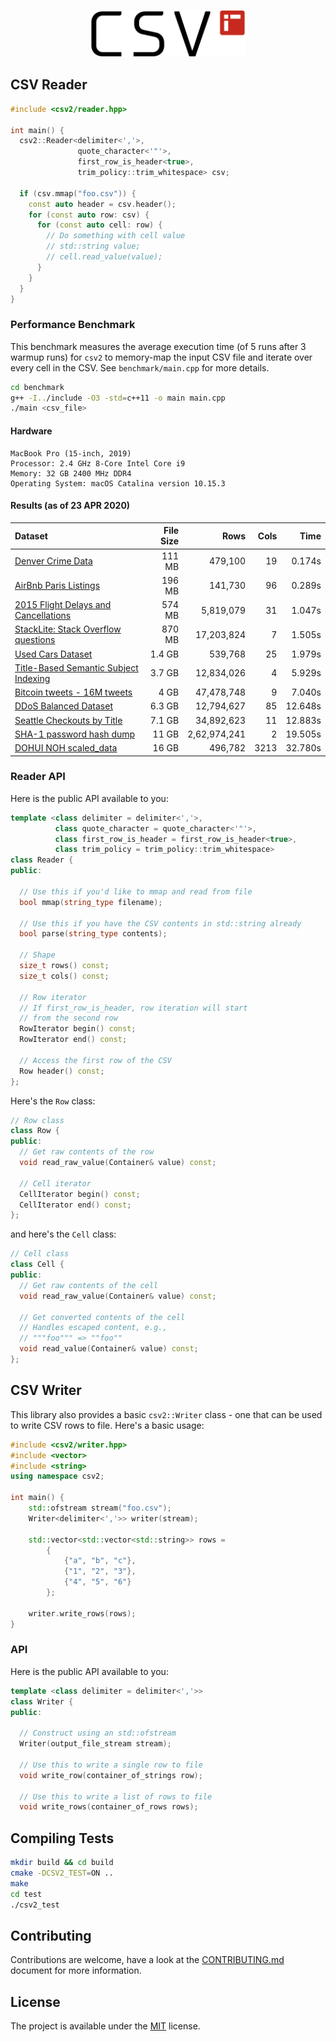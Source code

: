 <p align="center">
  <img height="75" src="img/logo.png" alt="csv2"/>
</p>

## CSV Reader

```cpp
#include <csv2/reader.hpp>

int main() {
  csv2::Reader<delimiter<','>, 
               quote_character<'"'>, 
               first_row_is_header<true>,
               trim_policy::trim_whitespace> csv;
               
  if (csv.mmap("foo.csv")) {
    const auto header = csv.header();
    for (const auto row: csv) {
      for (const auto cell: row) {
        // Do something with cell value
        // std::string value;
        // cell.read_value(value);
      }
    }
  }
}
```

### Performance Benchmark

This benchmark measures the average execution time (of 5 runs after 3 warmup runs) for `csv2` to memory-map the input CSV file and iterate over every cell in the CSV. See `benchmark/main.cpp` for more details.

```bash
cd benchmark
g++ -I../include -O3 -std=c++11 -o main main.cpp
./main <csv_file>
```

#### Hardware 

```
MacBook Pro (15-inch, 2019)
Processor: 2.4 GHz 8-Core Intel Core i9
Memory: 32 GB 2400 MHz DDR4
Operating System: macOS Catalina version 10.15.3
```

#### Results (as of 23 APR 2020)

| Dataset | File Size | Rows | Cols | Time |
|:---     |       ---:|  ---:|  ---:|  ---:|
| [Denver Crime Data](https://www.kaggle.com/paultimothymooney/denver-crime-data) | 111 MB | 479,100 | 19 | 0.174s |
| [AirBnb Paris Listings](https://www.kaggle.com/juliatb/airbnb-paris) | 196 MB | 141,730 | 96 | 0.289s |
| [2015 Flight Delays and Cancellations](https://www.kaggle.com/usdot/flight-delays) | 574 MB | 5,819,079 | 31 | 1.047s |
| [StackLite: Stack Overflow questions](https://www.kaggle.com/stackoverflow/stacklite) | 870 MB | 17,203,824 | 7 | 1.505s |
| [Used Cars Dataset](https://www.kaggle.com/austinreese/craigslist-carstrucks-data) | 1.4 GB | 539,768 | 25 | 1.979s |
| [Title-Based Semantic Subject Indexing](https://www.kaggle.com/hsrobo/titlebased-semantic-subject-indexing) | 3.7 GB | 12,834,026 | 4 | 5.929s|
| [Bitcoin tweets - 16M tweets](https://www.kaggle.com/alaix14/bitcoin-tweets-20160101-to-20190329) | 4 GB | 47,478,748 | 9 | 7.040s |
| [DDoS Balanced Dataset](https://www.kaggle.com/devendra416/ddos-datasets) | 6.3 GB | 12,794,627 | 85 | 12.648s |
| [Seattle Checkouts by Title](https://www.kaggle.com/city-of-seattle/seattle-checkouts-by-title) | 7.1 GB | 34,892,623 | 11 | 12.883s |
| [SHA-1 password hash dump](https://www.kaggle.com/urvishramaiya/have-i-been-pwnd) | 11 GB | 2,62,974,241 | 2 | 19.505s |
| [DOHUI NOH scaled_data](https://www.kaggle.com/seaa0612/scaled-data) | 16 GB | 496,782 | 3213 | 32.780s |

### Reader API

Here is the public API available to you:

```cpp
template <class delimiter = delimiter<','>, 
          class quote_character = quote_character<'"'>,
          class first_row_is_header = first_row_is_header<true>,
          class trim_policy = trim_policy::trim_whitespace>
class Reader {
public:
  
  // Use this if you'd like to mmap and read from file
  bool mmap(string_type filename);

  // Use this if you have the CSV contents in std::string already
  bool parse(string_type contents);

  // Shape
  size_t rows() const;
  size_t cols() const;
  
  // Row iterator
  // If first_row_is_header, row iteration will start
  // from the second row
  RowIterator begin() const;
  RowIterator end() const;

  // Access the first row of the CSV
  Row header() const;
};
```

Here's the `Row` class:

```cpp
// Row class
class Row {
public:
  // Get raw contents of the row
  void read_raw_value(Container& value) const;
  
  // Cell iterator
  CellIterator begin() const;
  CellIterator end() const;
};
```

and here's the `Cell` class:

```cpp
// Cell class
class Cell {
public:
  // Get raw contents of the cell
  void read_raw_value(Container& value) const;
  
  // Get converted contents of the cell
  // Handles escaped content, e.g., 
  // """foo""" => ""foo""
  void read_value(Container& value) const;
};
```

## CSV Writer

This library also provides a basic `csv2::Writer` class - one that can be used to write CSV rows to file. Here's a basic usage:

```cpp
#include <csv2/writer.hpp>
#include <vector>
#include <string>
using namespace csv2;

int main() {
    std::ofstream stream("foo.csv");
    Writer<delimiter<','>> writer(stream);

    std::vector<std::vector<std::string>> rows = 
        {
            {"a", "b", "c"},
            {"1", "2", "3"},
            {"4", "5", "6"}
        };

    writer.write_rows(rows);
}
```

### API

Here is the public API available to you:

```cpp
template <class delimiter = delimiter<','>>
class Writer {
public:
  
  // Construct using an std::ofstream
  Writer(output_file_stream stream);

  // Use this to write a single row to file
  void write_row(container_of_strings row);

  // Use this to write a list of rows to file
  void write_rows(container_of_rows rows);
```

## Compiling Tests

```bash
mkdir build && cd build
cmake -DCSV2_TEST=ON ..
make
cd test
./csv2_test
```

## Contributing
Contributions are welcome, have a look at the [CONTRIBUTING.md](CONTRIBUTING.md) document for more information.

## License
The project is available under the [MIT](https://opensource.org/licenses/MIT) license.